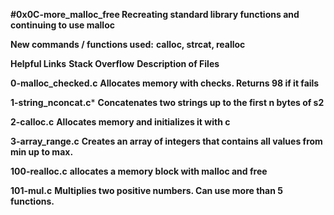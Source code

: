 **#0x0C-more_malloc_free Recreating standard library functions and continuing to use malloc**

**New commands / functions used:**
**calloc, strcat, realloc**

**Helpful Links**
**Stack Overflow**
**Description of Files**

**0-malloc_checked.c**
**Allocates memory with checks. Returns 98 if it fails**

**1-string_nconcat.c***
**Concatenates two strings up to the first n bytes of s2**

**2-calloc.c**
**Allocates memory and initializes it with c**

**3-array_range.c**
**Creates an array of integers that contains all values from min up to max.**

**100-realloc.c**
**allocates a memory block with malloc and free**

**101-mul.c**
**Multiplies two positive numbers. Can use more than 5 functions.**
